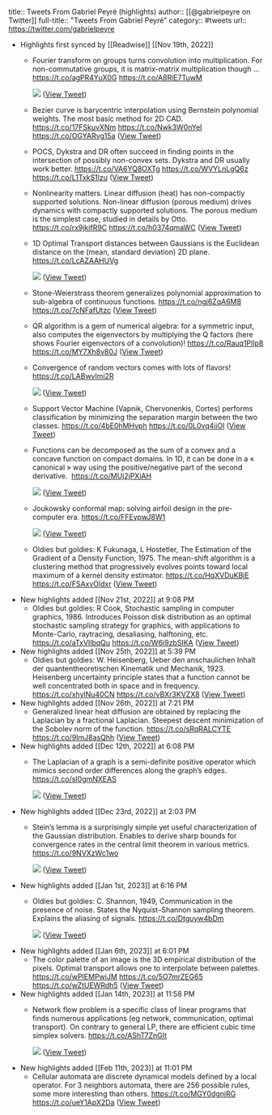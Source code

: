 title:: Tweets From Gabriel Peyré (highlights)
author:: [[@gabrielpeyre on Twitter]]
full-title:: "Tweets From Gabriel Peyré"
category:: #tweets
url:: https://twitter.com/gabrielpeyre

- Highlights first synced by [[Readwise]] [[Nov 19th, 2022]]
	- Fourier transform on groups turns convolution into multiplication. For non-commutative groups, it is matrix-matrix multiplication though … https://t.co/agPR4YuX0G  https://t.co/A8RlE7TuwM 
	  
	  ![](https://pbs.twimg.com/media/E0fAqkKWQAYA5zF.jpg) ([View Tweet](https://twitter.com/gabrielpeyre/status/1389444679939227648))
	- Bezier curve is barycentric interpolation using Bernstein polynomial weights. The most basic method for 2D CAD. https://t.co/17FSkuvXNm https://t.co/Nwk3W0nYeI https://t.co/OGYARvg15a ([View Tweet](https://twitter.com/gabrielpeyre/status/1523528188617318400))
	- POCS, Dykstra and DR often succeed in finding points in the intersection of possibly non-convex sets. Dykstra and DR usually work better.  https://t.co/VA6YQ8OXTg https://t.co/WVYLnLgQ6z https://t.co/L1TxkS1lzu ([View Tweet](https://twitter.com/gabrielpeyre/status/1528601617901178883))
	- Nonlinearity matters. Linear diffusion (heat) has non-compactly supported solutions. Non-linear diffusion (porous medium) drives dynamics with compactly supported solutions. The porous medium is the simplest case, studied in details by Otto. https://t.co/rx9jkifR9C https://t.co/h0374qmaWC ([View Tweet](https://twitter.com/gabrielpeyre/status/1549982501363408896))
	- 1D Optimal Transport distances between Gaussians is the Euclidean distance on the (mean, standard deviation) 2D plane. https://t.co/LcAZAAHUVg 
	  
	  ![](https://pbs.twimg.com/media/FY1eLzFWAAA6Pvf.jpg) ([View Tweet](https://twitter.com/gabrielpeyre/status/1553243991931502593))
	- Stone-Weierstrass theorem generalizes polynomial approximation to sub-algebra of continuous functions. https://t.co/ngj6ZqA6M8 https://t.co/7cNFafUtzc ([View Tweet](https://twitter.com/gabrielpeyre/status/1559766973713485824))
	- QR algorithm is a gem of numerical algebra: for a symmetric input, also computes the eigenvectors by multiplying the Q factors (here shows Fourier eigenvectors of a convolution)! https://t.co/Rauq1PlIp8 https://t.co/MY7Xh8v80J ([View Tweet](https://twitter.com/gabrielpeyre/status/1560491749507846145))
	- Convergence of random vectors comes with lots of flavors! 
	  https://t.co/LABwvlmi2R 
	  
	  ![](https://pbs.twimg.com/media/FaMWM6qWAAI8MlQ.jpg) ([View Tweet](https://twitter.com/gabrielpeyre/status/1562561889909067776))
	- Support Vector Machine (Vapnik, Chervonenkis, Cortes) performs classification by minimizing the separation margin between the two classes.  https://t.co/4bE0hMHvph https://t.co/0L0vq4iiOl ([View Tweet](https://twitter.com/gabrielpeyre/status/1565202791638847489))
	- Functions can be decomposed as the sum of a convex and a concave function on compact domains. In 1D, it can be done in a « canonical » way using the positive/negative part of the second derivative.  https://t.co/MUj2jPXiAH 
	  
	  ![](https://pbs.twimg.com/media/FcEpzQPXwAAGfjY.jpg) ([View Tweet](https://twitter.com/gabrielpeyre/status/1569551450409095168))
	- Joukowsky conformal map: solving airfoil design in the pre-computer era. https://t.co/FFEypwJ8W1 
	  
	  ![](https://pbs.twimg.com/media/FdxOG2cXgAAup-R.jpg) ([View Tweet](https://twitter.com/gabrielpeyre/status/1577161592671637506))
	- Oldies but goldies: K Fukunaga, L Hostetler, The Estimation of the Gradient of a Density Function, 1975. The mean-shift algorithm is a clustering method that progressively evolves points toward local maximum of a kernel density estimator. https://t.co/HqXVDuKBjE https://t.co/FSAxvOldxr ([View Tweet](https://twitter.com/gabrielpeyre/status/1592034593120698368))
- New highlights added [[Nov 21st, 2022]] at 9:08 PM
	- Oldies but goldies: R Cook, Stochastic sampling in computer graphics, 1986. Introduces Poisson disk distribution as an optimal stochastic sampling strategy for graphics, with applications to Monte-Carlo, raytracing, desaliasing, halftoning, etc. https://t.co/aTxVIlbqQu https://t.co/W6i9zbSIKA ([View Tweet](https://twitter.com/gabrielpeyre/status/1594571313665830913))
- New highlights added [[Nov 25th, 2022]] at 5:39 PM
	- Oldies but goldies: W. Heisenberg, Ueber den anschaulichen Inhalt der quantentheoretischen Kinematik und Mechanik, 1923. Heisenberg uncertainty principle states that a function cannot be well concentrated both in space and in frequency.  https://t.co/xhylNu40CN https://t.co/vBXr3KVZX8 ([View Tweet](https://twitter.com/gabrielpeyre/status/1596020866105475072))
- New highlights added [[Nov 26th, 2022]] at 7:21 PM
	- Generalized linear heat diffusion are obtained by replacing the Laplacian by a fractional Laplacian. Steepest descent minimization of the Sobolev norm of the function. https://t.co/sRqRALCYTE https://t.co/9ImJ8asQhh ([View Tweet](https://twitter.com/gabrielpeyre/status/1596383252897570819))
- New highlights added [[Dec 12th, 2022]] at 6:08 PM
	- The Laplacian of a graph is a semi-definite positive operator which mimics second order differences along the graph’s edges. https://t.co/sI0gmNXEAS 
	  
	  ![](https://pbs.twimg.com/media/Fjs2xCmXkAUldl4.jpg) ([View Tweet](https://twitter.com/gabrielpeyre/status/1602181457400631296))
- New highlights added [[Dec 23rd, 2022]] at 2:03 PM
	- Stein’s lemma is a surprisingly simple yet useful characterization of the Gaussian distribution. Enables to derive sharp bounds for convergence rates in the central limit theorem in various metrics. https://t.co/9NVXzWc1wo 
	  
	  ![](https://pbs.twimg.com/media/Fjs4p2tXoAIbrcn.jpg) ([View Tweet](https://twitter.com/gabrielpeyre/status/1605805334978781184))
- New highlights added [[Jan 1st, 2023]] at 6:16 PM
	- Oldies but goldies: C. Shannon, 1949, Communication in the presence of noise. 
	  States the Nyquist–Shannon sampling theorem. Explains the aliasing of signals. https://t.co/Dtguyw4bDm 
	  
	  ![](https://pbs.twimg.com/media/FkrkIMnXkBMaFDz.jpg) ([View Tweet](https://twitter.com/gabrielpeyre/status/1609429341867311104))
- New highlights added [[Jan 6th, 2023]] at 6:01 PM
	- The color palette of an image is the 3D empirical distribution of the pixels. Optimal transport allows one to interpolate between palettes. https://t.co/wPIEMPwiJM https://t.co/5O7mrZEG65 https://t.co/wZtUEWRdh5 ([View Tweet](https://twitter.com/gabrielpeyre/status/1611241276128518145))
- New highlights added [[Jan 14th, 2023]] at 11:58 PM
	- Network flow problem is a specific class of linear programs that finds numerous applications (eg network, communication, optimal transport). On contrary to general LP, there are efficient cubic time simplex solvers. https://t.co/AShT7ZnGIt 
	  
	  ![](https://pbs.twimg.com/media/FkrlutZXkB0r_z3.jpg) ([View Tweet](https://twitter.com/gabrielpeyre/status/1614140381943177217))
- New highlights added [[Feb 11th, 2023]] at 11:01 PM
	- Cellular automata are discrete dynamical models defined by a local operator. For 3 neighbors automata, there are 256 possible rules, some more interesting than others. https://t.co/MGY0dgnjRG https://t.co/ueY1ApX2Da ([View Tweet](https://twitter.com/gabrielpeyre/status/1624287116988497920))